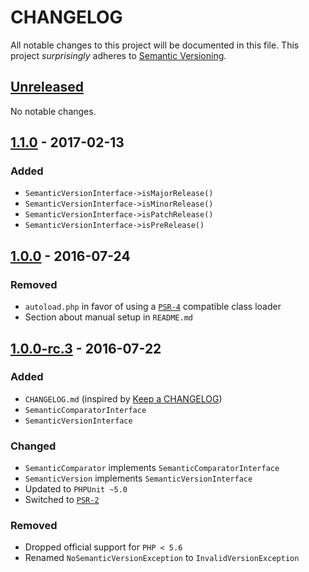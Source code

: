 # CHANGELOG

All notable changes to this project will be documented in this file.
This project *surprisingly* adheres to [Semantic Versioning](http://semver.org).

## [Unreleased]

No notable changes.

## [1.1.0] - 2017-02-13

### Added

* `SemanticVersionInterface->isMajorRelease()`
* `SemanticVersionInterface->isMinorRelease()`
* `SemanticVersionInterface->isPatchRelease()`
* `SemanticVersionInterface->isPreRelease()`

## [1.0.0] - 2016-07-24

### Removed

* `autoload.php` in favor of using a [`PSR-4`](http://php-fig.org/psr/psr-4) compatible class loader
* Section about manual setup in `README.md`

## [1.0.0-rc.3] - 2016-07-22

### Added

* `CHANGELOG.md` (inspired by [Keep a CHANGELOG](http://keepachangelog.com))
* `SemanticComparatorInterface`
* `SemanticVersionInterface`

### Changed

* `SemanticComparator` implements `SemanticComparatorInterface`
* `SemanticVersion` implements `SemanticVersionInterface`
* Updated to `PHPUnit ~5.0`
* Switched to [`PSR-2`](http://php-fig.org/psr/psr-2)

### Removed

* Dropped official support for `PHP < 5.6`
* Renamed `NoSemanticVersionException` to `InvalidVersionException`

[Unreleased]: https://github.com/Rayne/semantic-versioning.php/compare/1.0.0...HEAD
[1.1.0]: https://github.com/Rayne/semantic-versioning.php/compare/1.0.0...1.1.0
[1.0.0]: https://github.com/Rayne/semantic-versioning.php/compare/1.0.0-rc.3...1.0.0
[1.0.0-rc.3]: https://github.com/Rayne/semantic-versioning.php/compare/1.0.0-rc.2...1.0.0-rc.3